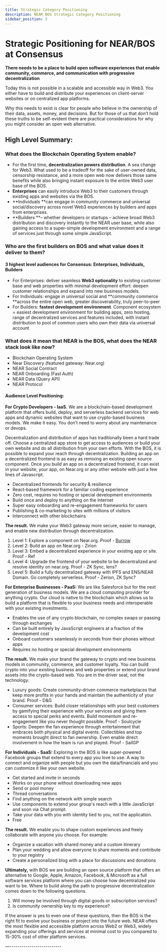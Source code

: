 ```yaml
---
title: Strategic Category Positioning
description: NEAR BOS Strategic Category Positioning
sidebar_position: 2
---
```


# Strategic Positioning for NEAR/BOS at Consensus

**There needs to be a place to build open software experiences that enable community, commerce, and communication with progressive decentralization**

Today this is not possible in a scalable and accessible way in Web3. You either have to build and distribute your experiences on client-server websites or on centralized app platforms.

Why this needs to exist is clear for people who believe in the ownership of their data, assets, money, and decisions. But for those of us that don’t hold these truths to be self-evident there are practical considerations for why you might consider an open web alternative.

## High Level Summary:

### What does the Blockchain Operating System enable?



* For the first time, **decentralization powers distribution**. A sea change for Web3. What used to be a tradeoff for the sake of user-owned data, censorship resistance, and a more open web now delivers those same benefits while also bringing instant exposure to the entire Web3 user base of the BOS.
* **Enterprises** can easily introduce Web3 to their customers through existing apps and websites via the BOS. 
* **Individuals **can engage in community commerce and universal social/discovery across novel Web3 experiences by builders and apps from enterprises.
* **Builders **– whether developers or startups – achieve broad Web3 distribution and discovery instantly to the NEAR user base, while also gaining access to a super-simple development environment and a range of services just through some simple JavaScript. 

### Who are the first builders on BOS and what value does it deliver to them?

#### 3 highest level audiences for Consensus: Enterprises, Individuals, Builders



* For Enterprises: deliver seamless **Web3 optionality** to existing customer base and web properties with minimal development effort: deepen customer relationships and expand into new business models.
* For Individuals: engage in universal social and **community commerce **across the entire open web, greater discoverability, truly peer-to-peer
* For Builders: **fastest development environment**. Component ecosystem = easiest development environment for building apps, zero hosting, range of decentralized services and features included, with instant distribution to pool of common users who own their data via universal account

### What does it mean that NEAR is the BOS, what does the NEAR stack look like now?



  * Blockchain Operating System 
  * Near Discovery (featured gateway: Near.org)
  * NEAR Social Contract 
  * NEAR Onboarding (Fast Auth)
  * NEAR Data (Query API)
  * NEAR Protocol

#### Audience Level Positioning:

**For Crypto Developers - IaaS.** We are a blockchain-based development platform that offers build, deploy, and serverless backend services for web apps and dynamic websites that want to use crypto-based business models. We make it easy. You don’t need to worry about any maintenance or devops. 

Decentralization and distribution of apps has traditionally been a hard trade off. Choose a centralized app store to get access to audiences or build your own website and do all distribution from your own efforts. With the BOS, it is possible to expand your reach through decentralization. Building an app on a decentralized frontend is as easy as remixing an existing open source component. Once you build an app on a decentralized frontend, it can exist in your website, your app, on Near.org or any other website with just a few lines of Javascript.



* Decentralized frontends for security & resilience
* React-based framework for a familiar coding experience
* Zero cost, requires no hosting or special development environments 
* Build once and deploy to anything on the internet
* Super easy onboarding and re-engagement frameworks for users
* Publishing & co-marketing to sites with millions of visitors
* Interconnect with other blockchains

**The result.** We make your Web3 gateway more secure, easier to manage, and enable new distribution through decentralization.



1. Level 1: Explore a component on Near.org. Proof - [Burrow](https://alpha.near.org/ciocan.near/widget/burrow) 
2. Level 2: Build an app on Near.org - Zirion 
3. Level 3: Embed a decentralized experience in your existing app or site. Proof - Ref 
4. Level 4: Upgrade the frontend of your website to be decentralized and resolve identity on near.org. Proof - ZK Sync, lens?
5. Level 5: Build a fully decentralized gateway with IPFS and ENS/NEAR Domain. Go completely serverless. Proof -  Zerion, ZK Sync? 

**For Enterprise Businesses - PaaS:** We are like Salesforce but for the next generation of business models. We are a cloud computing provider for anything crypto. Our cloud is native to the blockchain which allows us to build a platform that is flexible to your business needs and interoperable with your existing investments.



* Enables the use of any crypto blockchain, no complex swaps or passing through exchanges
* Can be built entirely by JavaScript engineers at a fraction of the development cost
* Onboard customers seamlessly in seconds from their phones without apps
* Requires no hosting or special development environments

**The result.** We make your brand the gateway to crypto and new business models in community, commerce, and customer loyalty. You can build crypto into your existing business and web properties or extend your brand assets into the crypto-based web. You are in the driver seat, not the technology. 



* Luxury goods: Create community-driven commerce marketplaces that keep more profits in your hands and maintain the authenticity of your brand. Proof - D&G
* Consumer services: Build closer relationships with your best customers by gamifying their experience with your services and giving them access to special perks and events. Build momentum and re-engagement like you never thought possible. Proof - Soulcycle
* Sports: Deepen the fan experience through entertainment that embraces both physical and digital events. Collectibles and top moments brought direct to fan ownership. Even enable direct involvement in how the team is run and played. Proof - SailGP

**For Individuals - SaaS:** Exploring in the BOS is like super-powered Facebook groups that extend to every app you love to use. A way to connect and organize with people but you own the data/financials and you can customize it like your own website.



* Get started and invite in seconds
* Works on your phone without downloading new apps
* Send or pool money
* Thread conversations
* Find anything on the network with simple search 
* Use components to extend your group's reach with a little JavaScript and soon via Chat prompt.
* Take your data with you with identity tied to you, not the application.
* Free

**The result.** We enable you to shape custom experiences and freely collaborate with anyone you choose. For example:



* Organize a vacation with shared money and a custom itinerary
* Plan your wedding and allow everyone to share moments and contribute to your registry
* Create a personalized blog with a place for discussions and donations 

**Ultimately,** with BOS we are building an open source platform that offers an alternative to Google, Apple, Amazon, Facebook, & Microsoft as a full software services platform where you can choose how decentralized you want to be. Where to build along the path to progressive decentralization comes down to the following questions.



1. Will money be involved through digital goods or subscription services?
2. Is community ownership key to my experience?

If the answer is yes to even one of these questions, then the BOS is the right fit to evolve your business or project into the future web. NEAR offers the most flexible and accessible platform across Web2 or Web3, widely expanding your offerings and services at minimal cost to you compared to 15-30% cost of other platform services.

—--------------------------
